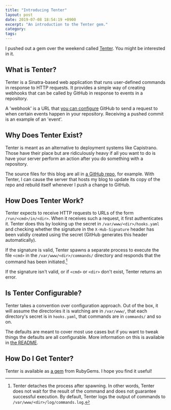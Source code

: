 ```yaml
---
title: "Introducing Tenter"
layout: post
date: 2019-07-08 18:54:19 +0900
excerpt: "An introduction to the Tenter gem."
category: 
tags: 
---
```


I pushed out a gem over the weekend called [Tenter][gh-t]. You might be interested in it.

[gh-t]: https://github.com/pyrmont/tenter

## What is Tenter?

Tenter is a Sinatra-based web application that runs user-defined commands in response to HTTP requests. It provides a simple way of creating webhooks that can be called by GitHub in response to events in a repository.

A 'webhook' is a URL that [you can configure][gh-help] GitHub to send a request to when certain events happen in your repository. Receiving a pushed commit is an example of an 'event'.

[gh-help]: https://help.github.com/en/articles/about-webhooks

## Why Does Tenter Exist?

Tenter is meant as an alternative to deployment systems like Capistrano. Those have their place but are ridiculously heavy if all you want to do is have your server perform an action after you do something with a repository.

The source files for this blog are all in [a GitHub repo][gh-repo], for example. With Tenter, I can cause the server that hosts my blog to update its copy of the repo and rebuild itself whenever I push a change to GitHub.

[gh-repo]: https://github.com/pyrmont/articles.inqk.net

## How Does Tenter Work?

Tenter expects to receive HTTP requests to URLs of the form `/run/<cmd>/in/<dir>`. When it receives such a request, it first authenticates it. Tenter does this by looking up the secret in `/var/www/<dir>/hooks.yaml` and checking whether the signature in the `X-Hub-Signature` header has been validly created using the secret (GitHub generates this header automatically).

If the signature is valid, Tenter spawns a separate process to execute the file `<cmd>` in the `/var/www/<dir>/commands/` directory and responds that the command has been initiated.[^1]

If the signature isn't valid, or if `<cmd>` or `<dir>` don't exist, Tenter returns an error.

## Is Tenter Configurable?

Tenter takes a convention over configuration approach. Out of the box, it will assume the directories it is watching are in `/var/www/`, that each directory's secret is in `hooks.yaml`, that commands are in `commands/` and so on.

The defaults are meant to cover most use cases but if you want to tweak things the defaults are all configurable. More information on this is available in [the README][README].

[README]: https://github.com/pyrmont/tenter/blob/master/README.md

## How Do I Get Tenter?

Tenter is available as [a gem][rg-t] from RubyGems. I hope you find it useful!

[rg-t]: https://rubygems.org/gems/tenter

[^1]: Tenter detaches the process after spawning. In other words, Tenter does not wait for the result of the command and does not guarantee successful execution. By default, Tenter logs the output of commands to `/var/www/<dir>/log/commands.log`.